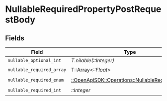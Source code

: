 # NullableRequiredPropertyPostRequestBody


## Fields

| Field                                                                                             | Type                                                                                              | Required                                                                                          | Description                                                                                       | Example                                                                                           |
| ------------------------------------------------------------------------------------------------- | ------------------------------------------------------------------------------------------------- | ------------------------------------------------------------------------------------------------- | ------------------------------------------------------------------------------------------------- | ------------------------------------------------------------------------------------------------- |
| `nullable_optional_int`                                                                           | *T.nilable(::Integer)*                                                                            | :heavy_minus_sign:                                                                                | N/A                                                                                               | 0                                                                                                 |
| `nullable_required_array`                                                                         | T::Array<*::Float*>                                                                               | :heavy_check_mark:                                                                                | N/A                                                                                               | <nil>                                                                                             |
| `nullable_required_enum`                                                                          | [::OpenApiSDK::Operations::NullableRequiredEnum](../../models/operations/nullablerequiredenum.md) | :heavy_check_mark:                                                                                | N/A                                                                                               | second                                                                                            |
| `nullable_required_int`                                                                           | *::Integer*                                                                                       | :heavy_check_mark:                                                                                | N/A                                                                                               | <nil>                                                                                             |